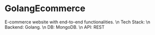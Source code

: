 # GolangEcommerce
E-commerce website with end-to-end functionalities.
\n Tech Stack:
\n Backend: Golang.
\n DB: MongoDB.
\n API: REST
